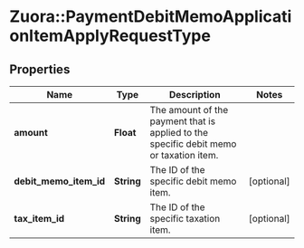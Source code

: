 # Zuora::PaymentDebitMemoApplicationItemApplyRequestType

## Properties
Name | Type | Description | Notes
------------ | ------------- | ------------- | -------------
**amount** | **Float** | The amount of the payment that is applied to the specific debit memo or taxation item.  | 
**debit_memo_item_id** | **String** | The ID of the specific debit memo item.  | [optional] 
**tax_item_id** | **String** | The ID of the specific taxation item.  | [optional] 


